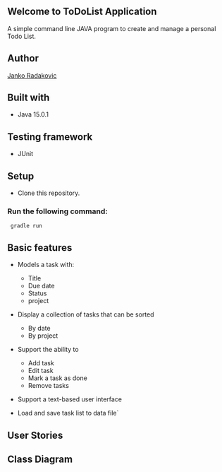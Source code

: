 
## Welcome to ToDoList Application
A simple command line JAVA program to create and manage a personal Todo List.
## Author
[Janko Radakovic](https://github.com/janko101)
## Built with
* Java 15.0.1
## Testing framework
* JUnit
## Setup
- Clone this repository.
### Run the following command:
``` gradle run```
## Basic features
* Models a task with:
    * Title
    * Due date
    * Status
    * project
  
    
* Display a collection of tasks that can be sorted
    * By date
    * By project
    

* Support the ability to
    * Add task
    * Edit task
    * Mark a task as done
    * Remove tasks
    

* Support a text-based user interface
* Load and save task list to data file`
## User Stories
## Class Diagram 













